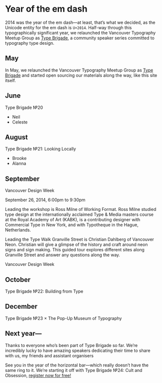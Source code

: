 # Year of the em dash

2014 was the year of the em dash—at least, that’s what we decided, as the Unicode entity for the em dash is `U+2014`. Half-way through this typographically significant year, we relaunched the Vancouver Typography Meetup Group as [Type Brigade](http://meetup.com/typebrigade), a community speaker series committed to typography type design.

## May

In May, we relaunched the Vancouver Typography Meetup Group as [Type Brigade](http://meetup.com/typebrigade) and started open sourcing our materials along the way, like this site itself.

## June

Type Brigade №20

- Neil
- Celeste

## August

Type Brigade №21: Looking Locally

- Brooke
- Alanna

## September

Vancouver Design Week

September 26, 2014, 6:00pm to 9:30pm



Leading the workshop is Ross Milne of Working Format. Ross Milne studied type design at the internationally acclaimed Type & Media masters course at the Royal Academy of Art (KABK), is a contributing designer with Commercial Type in New York, and with Typotheque in the Hague, Netherlands.

Leading the Type Walk Granville Street is Christian Dahlberg of Vancouver Neon. Christian will give a glimpse of the history and craft around neon signs and sign making. This guided tour explores different sites along Granville Street and answer any questions along the way.

Vancouver Design Week

## October

Type Brigade №22: Building from Type

## December

Type Brigade №23 × The Pop-Up Museum of Typography

## Next year—

Thanks to everyone who’s been part of Type Brigade so far. We’re incredibly lucky to have amazing speakers dedicating their time to share with us, my friends and assistant organisers

See you in the year of the horizontal bar—which really doesn’t have the same ring to it. We’re starting it off with Type Brigade №24: Cult and Obsession, [register now for free!](#)